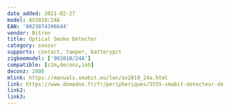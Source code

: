 ```yaml
---
date_added: 2021-02-27
model: AV2010/24A
EAN: '8023874396644'
vendor: Bitron
title: Optical Smoke Detector
category: sensor
supports: contact, tamper, batterypct
zigbeemodel: ['902010/24A']
compatible: [z2m,deconz,iob]
deconz: 2886
mlink: https://manuals.smabit.eu/len/av2010_24a.html
link: https://www.domadoo.fr/fr/peripheriques/5555-smabit-detecteur-de-fumee-optique-zigbee-avec-fonction-sirene-8023874396644.html
link2: 
link3: 
---
```

